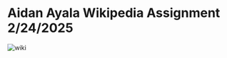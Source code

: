 # Aidan Ayala Wikipedia Assignment 2/24/2025
![wiki](https://github.com/user-attachments/assets/2bbaa276-9d19-4863-b26f-e99cfe6d58b1)
